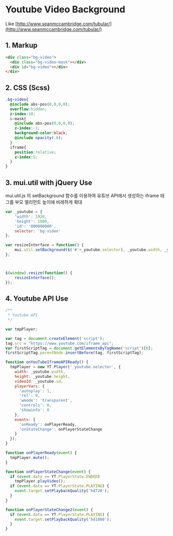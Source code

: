 # Youtube Video Background

Like [http://www.seanmccambridge.com/tubular/](http://www.seanmccambridge.com/tubular/)



## 1. Markup

```HTML
<div class="bg-video">
  <div class="bg-video-mask"></div>
  <div id="bg-video"></div>
</div>

```



## 2. CSS (Scss)
```CSS
.bg-video{
  @include abs-pos(0,0,0,0);
  overflow:hidden;
  z-index:10;
  &-mask{
    @include abs-pos(0,0,0,0);
    z-index:-1;
    background-color:black;
    @include opacity(.6);
  }
  iframe{
    position:relative;
    z-index:5;
  }
}
```



## 3. mui.util with jQuery Use

mui.util.js 의 setBackground 함수를 이용하여 유튜브 API에서 생성하는 iframe 태그를 부모 엘리먼트 높이에 비례하게 확대

```JavaScript
var _youtube = {
    'width': 1920,
    'height': 1080,
    'id': '000000000',
    selector: 'bg-video'
};

var resizeInterface = function() {
	mui.util.setBackground($('#'+_youtube.selector), _youtube.width, _youtube.height, 300);
};



$(window).resize(function() {
	resizeInterface();
});
```



## 4. Youtube API Use

```JavaScript
/**
 * Youtube API
 */

var tmpPlayer;

var tag = document.createElement('script');
tag.src = "https://www.youtube.com/iframe_api";
var firstScriptTag = document.getElementsByTagName('script')[0];
firstScriptTag.parentNode.insertBefore(tag, firstScriptTag);

function onYouTubeIframeAPIReady() {
  tmpPlayer = new YT.Player('_youtube.selector', {
    width: _youtube.width,
    height: _youtube.height,
    videoId: _youtube.id,
    playerVars: {
      'autoplay': 1,
      'rel': 0,
      'wmode': 'transparent',
      'controls': 0,
      'showinfo': 0
    },
    events: {
      'onReady': onPlayerReady,
      'onStateChange': onPlayerStateChange
    }
  });
}

function onPlayerReady(event) {
  tmpPlayer.mute();
}

function onPlayerStateChange(event) {
  if (event.data == YT.PlayerState.ENDED)
    tmpPlayer.playVideo();
  if (event.data == YT.PlayerState.PLAYING) {
    event.target.setPlaybackQuality('hd720');
  }
}

function onPlayerStateChange2(event) {
  if (event.data == YT.PlayerState.PLAYING) {
    event.target.setPlaybackQuality('hd1080');
  }
}
```


